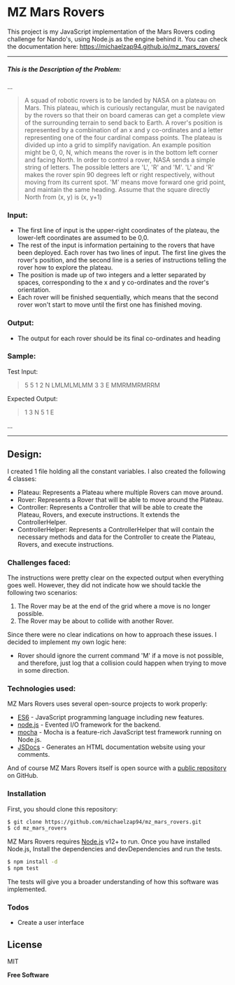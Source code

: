 # MZ Mars Rovers

This project is my JavaScript implementation of the Mars Rovers coding challenge for Nando's, using Node.js as the engine behind it.
You can check the documentation here: https://michaelzap94.github.io/mz_mars_rovers/

***

##### This is the Description of the Problem:
 ...
> A squad of robotic rovers is to be landed by NASA on a plateau on Mars.
This plateau, which is curiously rectangular, must be navigated by the rovers so that their on board cameras can get a complete
view of the surrounding terrain to send back to Earth.
A rover's position is represented by a combination of an x and y co-ordinates and a letter representing one of the four cardinal
compass points.
The plateau is divided up into a grid to simplify navigation. An example position might be 0, 0, N, which means the rover is in the
bottom left corner and facing North.
In order to control a rover, NASA sends a simple string of letters. The possible letters are 'L', 'R' and 'M'. 'L' and 'R' makes the rover
spin 90 degrees left or right respectively, without moving from its current spot. 'M' means move forward one grid point, and maintain the same heading.
Assume that the square directly North from (x, y) is (x, y+1)

### Input:
  - The first line of input is the upper-right coordinates of the plateau, the lower-left coordinates are assumed to be 0,0.
  - The rest of the input is information pertaining to the rovers that have been deployed. Each rover has two lines of input. The first line gives the rover's position, and the second line is a series of instructions telling the rover how to explore the plateau.
  - The position is made up of two integers and a letter separated by spaces, corresponding to the x and y co-ordinates and the rover's orientation.
  - Each rover will be finished sequentially, which means that the second rover won't start to move until the first one has finished moving.
 
### Output: 
  - The output for each rover should be its final co-ordinates and heading

### Sample:
  
Test Input:
> 5 5
> 1 2 N
> LMLMLMLMM
> 3 3 E
> MMRMMRMRRM

Expected Output:
> 1 3 N
> 5 1 E

...

***

## Design:

I created 1 file holding all the constant variables.
I also created the following 4 classes:
 - Plateau: Represents a Plateau where multiple Rovers can move around.
 - Rover: Represents a Rover that will be able to move around the Plateau.
 - Controller: Represents a Controller that will be able to create the Plateau, Rovers, and execute instructions. It extends the ControllerHelper.
 - ControllerHelper: Represents a ControllerHelper that will contain the necessary methods and data for the Controller to create the Plateau, Rovers, and execute instructions.  

### Challenges faced:
The instructions were pretty clear on the expected output when everything goes well. 
However, they did not indicate how we should tackle the following two scenarios:
 1) The Rover may be at the end of the grid where a move is no longer possible.
 2) The Rover may be about to collide with another Rover.
 
Since there were no clear indications on how to approach these issues. I decided to implement my own logic here:
 - Rover should ignore the current command 'M' if a move is not possible, and therefore, just log that a collision could happen when trying to move in some direction.

### Technologies used:

MZ Mars Rovers uses several open-source projects to work properly:

* [ES6] - JavaScript programming language including new features.
* [node.js] - Evented I/O framework for the backend.
* [mocha] - Mocha is a feature-rich JavaScript test framework running on Node.js.
* [JSDocs] - Generates an HTML documentation website using your comments.

And of course MZ Mars Rovers itself is open source with a [public repository][mz_mars_rovers] on GitHub.

### Installation

First, you should clone this repository:

```sh
$ git clone https://github.com/michaelzap94/mz_mars_rovers.git
$ cd mz_mars_rovers
```

MZ Mars Rovers requires [Node.js](https://nodejs.org/) v12+ to run.
Once you have installed Node.js, Install the dependencies and devDependencies and run the tests.

```sh
$ npm install -d
$ npm test
```

The tests will give you a broader understanding of how this software was implemented.

### Todos

 - Create a user interface

License
----

MIT


**Free Software**

   [mz_mars_rovers]: <https://github.com/michaelzap94/mz_mars_rovers>
   [node.js]: <http://nodejs.org>
   [mocha]: <https://mochajs.org/>
   [ES6]: <https://www.w3schools.com/js/js_es6.asp>
   [JSDocs]: <https://jsdoc.app/>

